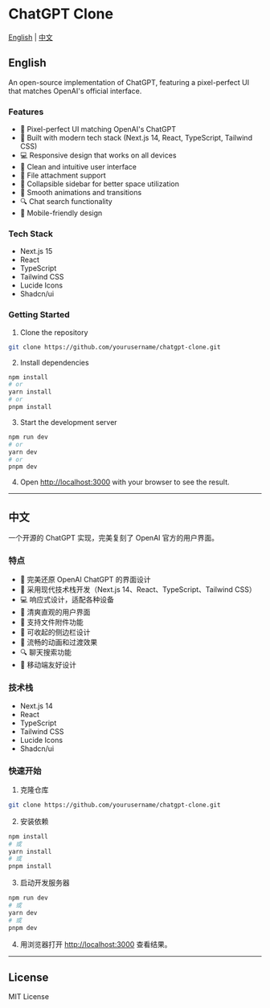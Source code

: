 # ChatGPT Clone

[English](#english) | [中文](#中文)

## English

An open-source implementation of ChatGPT, featuring a pixel-perfect UI that matches OpenAI's official interface.

### Features

- 💯 Pixel-perfect UI matching OpenAI's ChatGPT
- 🚀 Built with modern tech stack (Next.js 14, React, TypeScript, Tailwind CSS)
- 💻 Responsive design that works on all devices
- 🎨 Clean and intuitive user interface
- 📁 File attachment support
- 🔄 Collapsible sidebar for better space utilization
- 🌙 Smooth animations and transitions
- 🔍 Chat search functionality
- 📱 Mobile-friendly design

### Tech Stack

- Next.js 15
- React
- TypeScript
- Tailwind CSS
- Lucide Icons
- Shadcn/ui

### Getting Started

1. Clone the repository
```bash
git clone https://github.com/yourusername/chatgpt-clone.git
```

2. Install dependencies
```bash
npm install
# or
yarn install
# or
pnpm install
```

3. Start the development server
```bash
npm run dev
# or
yarn dev
# or
pnpm dev
```

4. Open [http://localhost:3000](http://localhost:3000) with your browser to see the result.

---

## 中文

一个开源的 ChatGPT 实现，完美复刻了 OpenAI 官方的用户界面。

### 特点

- 💯 完美还原 OpenAI ChatGPT 的界面设计
- 🚀 采用现代技术栈开发（Next.js 14、React、TypeScript、Tailwind CSS）
- 💻 响应式设计，适配各种设备
- 🎨 清爽直观的用户界面
- 📁 支持文件附件功能
- 🔄 可收起的侧边栏设计
- 🌙 流畅的动画和过渡效果
- 🔍 聊天搜索功能
- 📱 移动端友好设计

### 技术栈

- Next.js 14
- React
- TypeScript
- Tailwind CSS
- Lucide Icons
- Shadcn/ui

### 快速开始

1. 克隆仓库
```bash
git clone https://github.com/yourusername/chatgpt-clone.git
```

2. 安装依赖
```bash
npm install
# 或
yarn install
# 或
pnpm install
```

3. 启动开发服务器
```bash
npm run dev
# 或
yarn dev
# 或
pnpm dev
```

4. 用浏览器打开 [http://localhost:3000](http://localhost:3000) 查看结果。

---

## License

MIT License
